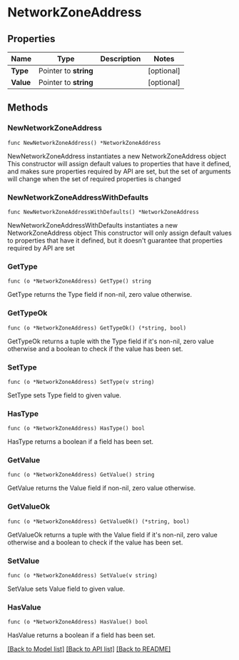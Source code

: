 # NetworkZoneAddress

## Properties

Name | Type | Description | Notes
------------ | ------------- | ------------- | -------------
**Type** | Pointer to **string** |  | [optional] 
**Value** | Pointer to **string** |  | [optional] 

## Methods

### NewNetworkZoneAddress

`func NewNetworkZoneAddress() *NetworkZoneAddress`

NewNetworkZoneAddress instantiates a new NetworkZoneAddress object
This constructor will assign default values to properties that have it defined,
and makes sure properties required by API are set, but the set of arguments
will change when the set of required properties is changed

### NewNetworkZoneAddressWithDefaults

`func NewNetworkZoneAddressWithDefaults() *NetworkZoneAddress`

NewNetworkZoneAddressWithDefaults instantiates a new NetworkZoneAddress object
This constructor will only assign default values to properties that have it defined,
but it doesn't guarantee that properties required by API are set

### GetType

`func (o *NetworkZoneAddress) GetType() string`

GetType returns the Type field if non-nil, zero value otherwise.

### GetTypeOk

`func (o *NetworkZoneAddress) GetTypeOk() (*string, bool)`

GetTypeOk returns a tuple with the Type field if it's non-nil, zero value otherwise
and a boolean to check if the value has been set.

### SetType

`func (o *NetworkZoneAddress) SetType(v string)`

SetType sets Type field to given value.

### HasType

`func (o *NetworkZoneAddress) HasType() bool`

HasType returns a boolean if a field has been set.

### GetValue

`func (o *NetworkZoneAddress) GetValue() string`

GetValue returns the Value field if non-nil, zero value otherwise.

### GetValueOk

`func (o *NetworkZoneAddress) GetValueOk() (*string, bool)`

GetValueOk returns a tuple with the Value field if it's non-nil, zero value otherwise
and a boolean to check if the value has been set.

### SetValue

`func (o *NetworkZoneAddress) SetValue(v string)`

SetValue sets Value field to given value.

### HasValue

`func (o *NetworkZoneAddress) HasValue() bool`

HasValue returns a boolean if a field has been set.


[[Back to Model list]](../README.md#documentation-for-models) [[Back to API list]](../README.md#documentation-for-api-endpoints) [[Back to README]](../README.md)


